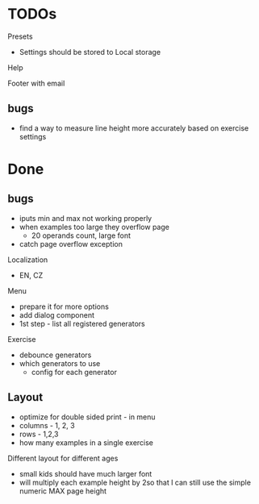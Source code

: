 # TODOs

Presets

- Settings should be stored to Local storage

Help

Footer with email

## bugs

- find a way to measure line height more accurately based on exercise settings

# Done

## bugs

- iputs min and max not working properly
- when examples too large they overflow page
  - 20 operands count, large font
- catch page overflow exception

Localization

- EN, CZ

Menu

- prepare it for more options
- add dialog component
- 1st step - list all registered generators

Exercise

- debounce generators
- which generators to use
  - config for each generator

## Layout

- optimize for double sided print - in menu
- columns - 1, 2, 3
- rows - 1,2,3
- how many examples in a single exercise

Different layout for different ages

- small kids should have much larger font
- will multiply each example height by 2so that I can still use the simple numeric MAX page height
